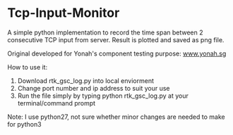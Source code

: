 # Tcp-Input-Monitor
A simple python implementation to record the time span between 2 consecutive TCP input from server. Result is plotted and saved as png file.

Original developed for Yonah's component testing purpose: www.yonah.sg

How to use it:
1. Download rtk_gsc_log.py into local enviorment
2. Change port number and ip address to suit your use 
3. Run the file simply by typing python rtk_gsc_log.py at your terminal/command prompt

Note:
I use python27, not sure whether minor changes are needed to make for python3 

